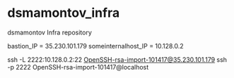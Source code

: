 # dsmamontov_infra
dsmamontov Infra repository


bastion_IP = 35.230.101.179
someinternalhost_IP = 10.128.0.2

ssh -L 2222:10.128.0.2:22 OpenSSH-rsa-import-101417@35.230.101.179
ssh -p 2222 OpenSSH-rsa-import-101417@localhost
